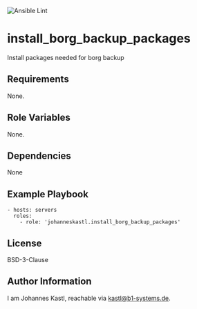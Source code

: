 ![Ansible Lint](https://github.com/johanneskastl/ansible-role-install_borg_backup_packages/workflows/Ansible%20Lint/badge.svg)

install_borg_backup_packages
=========

Install packages needed for borg backup

Requirements
------------

None.

Role Variables
--------------

None.

Dependencies
------------

None

Example Playbook
----------------

    - hosts: servers
      roles:
        - role: 'johanneskastl.install_borg_backup_packages'

License
-------

BSD-3-Clause

Author Information
------------------

I am Johannes Kastl, reachable via kastl@b1-systems.de.

